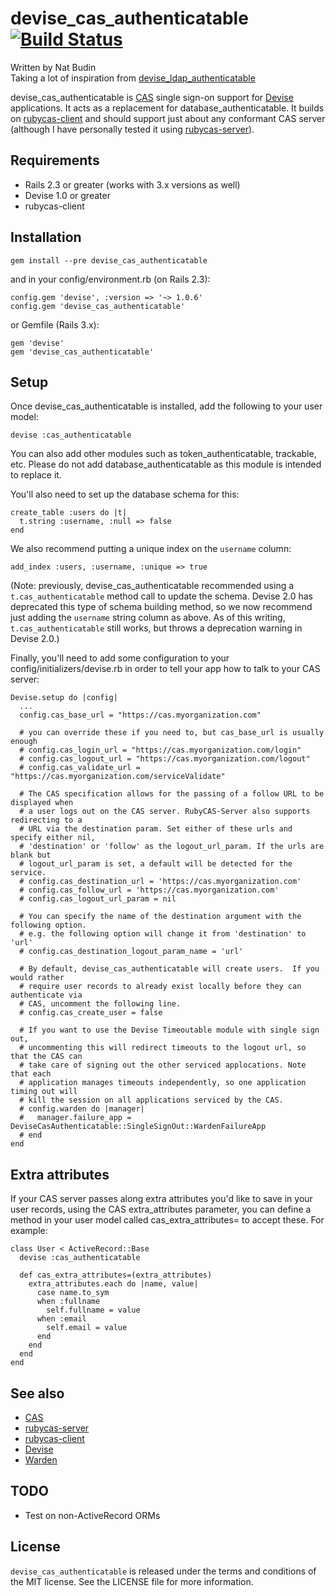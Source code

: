 devise_cas_authenticatable [![Build Status](https://secure.travis-ci.org/nbudin/devise_cas_authenticatable.png)](http://travis-ci.org/nbudin/devise_cas_authenticatable)
==========================

Written by Nat Budin<br/>
Taking a lot of inspiration from [devise_ldap_authenticatable](http://github.com/cschiewek/devise_ldap_authenticatable)

devise_cas_authenticatable is [CAS](http://www.jasig.org/cas) single sign-on support for
[Devise](http://github.com/plataformatec/devise) applications.  It acts as a replacement for
database_authenticatable.  It builds on [rubycas-client](http://github.com/gunark/rubycas-client)
and should support just about any conformant CAS server (although I have personally tested it
using [rubycas-server](http://github.com/gunark/rubycas-server)).

Requirements
------------

- Rails 2.3 or greater (works with 3.x versions as well)
- Devise 1.0 or greater
- rubycas-client

Installation
------------

    gem install --pre devise_cas_authenticatable
    
and in your config/environment.rb (on Rails 2.3):

    config.gem 'devise', :version => '~> 1.0.6'
    config.gem 'devise_cas_authenticatable'

or Gemfile (Rails 3.x):

    gem 'devise'
    gem 'devise_cas_authenticatable'

Setup
-----

Once devise\_cas\_authenticatable is installed, add the following to your user model:

    devise :cas_authenticatable
    
You can also add other modules such as token_authenticatable, trackable, etc.  Please do not
add database_authenticatable as this module is intended to replace it.

You'll also need to set up the database schema for this:

    create_table :users do |t|
      t.string :username, :null => false
    end

We also recommend putting a unique index on the `username` column:

    add_index :users, :username, :unique => true

(Note: previously, devise\_cas\_authenticatable recommended using a `t.cas_authenticatable` method call to update the
schema.  Devise 2.0 has deprecated this type of schema building method, so we now recommend just adding the `username`
string column as above.  As of this writing, `t.cas_authenticatable` still works, but throws a deprecation warning in
Devise 2.0.)

Finally, you'll need to add some configuration to your config/initializers/devise.rb in order
to tell your app how to talk to your CAS server:

    Devise.setup do |config|
      ...
      config.cas_base_url = "https://cas.myorganization.com"
      
      # you can override these if you need to, but cas_base_url is usually enough
      # config.cas_login_url = "https://cas.myorganization.com/login"
      # config.cas_logout_url = "https://cas.myorganization.com/logout"
      # config.cas_validate_url = "https://cas.myorganization.com/serviceValidate"
      
      # The CAS specification allows for the passing of a follow URL to be displayed when
      # a user logs out on the CAS server. RubyCAS-Server also supports redirecting to a
      # URL via the destination param. Set either of these urls and specify either nil,
      # 'destination' or 'follow' as the logout_url_param. If the urls are blank but
      # logout_url_param is set, a default will be detected for the service.
      # config.cas_destination_url = 'https://cas.myorganization.com'
      # config.cas_follow_url = 'https://cas.myorganization.com'
      # config.cas_logout_url_param = nil
      
      # You can specify the name of the destination argument with the following option.
      # e.g. the following option will change it from 'destination' to 'url'
      # config.cas_destination_logout_param_name = 'url'

      # By default, devise_cas_authenticatable will create users.  If you would rather
      # require user records to already exist locally before they can authenticate via
      # CAS, uncomment the following line.
      # config.cas_create_user = false

      # If you want to use the Devise Timeoutable module with single sign out, 
      # uncommenting this will redirect timeouts to the logout url, so that the CAS can
      # take care of signing out the other serviced applocations. Note that each
      # application manages timeouts independently, so one application timing out will 
      # kill the session on all applications serviced by the CAS.
      # config.warden do |manager|
      #   manager.failure_app = DeviseCasAuthenticatable::SingleSignOut::WardenFailureApp
      # end
    end

Extra attributes
----------------

If your CAS server passes along extra attributes you'd like to save in your user records,
using the CAS extra_attributes parameter, you can define a method in your user model called
cas_extra_attributes= to accept these.  For example:

    class User < ActiveRecord::Base
      devise :cas_authenticatable
      
      def cas_extra_attributes=(extra_attributes)
        extra_attributes.each do |name, value|
          case name.to_sym
          when :fullname
            self.fullname = value
          when :email
            self.email = value
          end
        end
      end
    end

See also
--------

* [CAS](http://www.jasig.org/cas)
* [rubycas-server](http://github.com/gunark/rubycas-server)
* [rubycas-client](http://github.com/gunark/rubycas-client)
* [Devise](http://github.com/plataformatec/devise)
* [Warden](http://github.com/hassox/warden)

TODO
----

* Test on non-ActiveRecord ORMs

License
-------

`devise_cas_authenticatable` is released under the terms and conditions of the MIT license.  See the LICENSE file for more
information.
